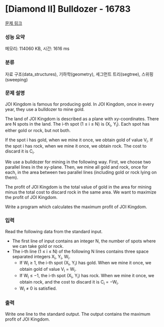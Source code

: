 # [Diamond II] Bulldozer - 16783 

[문제 링크](https://www.acmicpc.net/problem/16783) 

### 성능 요약

메모리: 114060 KB, 시간: 1616 ms

### 분류

자료 구조(data_structures), 기하학(geometry), 세그먼트 트리(segtree), 스위핑(sweeping)

### 문제 설명

<p>JOI Kingdom is famous for producing gold. In JOI Kingdom, once in every year, they use a bulldozer to mine gold.</p>

<p>The land of JOI Kingdom is described as a plane with xy-coordinates. There are N spots in the land. The i-th spot (1 ≤ i ≤ N) is (X<sub>i</sub>, Y<sub>i</sub>). Each spot has either gold or rock, but not both.</p>

<p>If the spot i has gold, when we mine it once, we obtain gold of value V<sub>i</sub>. If the spot i has rock, when we mine it once, we obtain rock. The cost to discard it is C<sub>i</sub>.</p>

<p>We use a bulldozer for mining in the following way. First, we choose two parallel lines in the xy-plane. Then, we mine all gold and rock, once for each, in the area between two parallel lines (including gold or rock lying on them).</p>

<p>The profit of JOI Kingdom is the total value of gold in the area for mining minus the total cost to discard rock in the same area. We want to maximize the profit of JOI Kingdom.</p>

<p>Write a program which calculates the maximum profit of JOI Kingdom.</p>

### 입력 

 <p>Read the following data from the standard input.</p>

<ul>
	<li>The first line of input contains an integer N, the number of spots where we can take gold or rock.</li>
	<li>The i-th line (1 ≤ i ≤ N) of the following N lines contains three space separated integers X<sub>i</sub>, Y<sub>i</sub>, W<sub>i</sub>.
	<ul>
		<li>If W<sub>i</sub> ≥ 1, the i-th spot (X<sub>i</sub>, Y<sub>i</sub>) has gold. When we mine it once, we obtain gold of value V<sub>i</sub> = W<sub>i</sub>.</li>
		<li>If W<sub>i</sub> ≤ −1, the i-th spot (X<sub>i</sub>, Y<sub>i</sub>) has rock. When we mine it once, we obtain rock, and the cost to discard it is C<sub>i</sub> = −W<sub>i</sub>.</li>
		<li>W<sub>i</sub> ≠ 0 is satisfied.</li>
	</ul>
	</li>
</ul>

### 출력 

 <p>Write one line to the standard output. The output contains the maximum profit of JOI Kingdom.</p>

